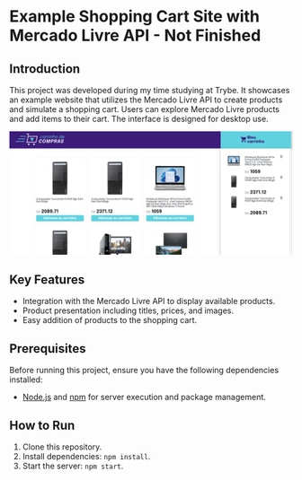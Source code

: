 # Example Shopping Cart Site with Mercado Livre API - Not Finished

## Introduction

This project was developed during my time studying at Trybe. It showcases an example website that utilizes the Mercado Livre API to create products and simulate a shopping cart. Users can explore Mercado Livre products and add items to their cart. The interface is designed for desktop use.

![Screenshot](Screenshot.png)

## Key Features

- Integration with the Mercado Livre API to display available products.
- Product presentation including titles, prices, and images.
- Easy addition of products to the shopping cart.

## Prerequisites

Before running this project, ensure you have the following dependencies installed:

- [Node.js](https://nodejs.org/) and [npm](https://www.npmjs.com/) for server execution and package management.


## How to Run

1. Clone this repository.
2. Install dependencies: `npm install`.
3. Start the server: `npm start`.
